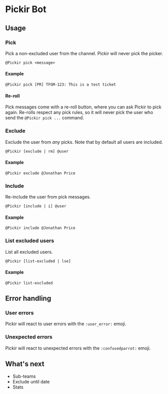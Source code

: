 # Pickir Bot

## Usage

### Pick

Pick a non-excluded user from the channel.
Pickir will never pick the picker.

`@Pickir pick <message>`

#### Example

`@Pickir pick [PR] TFGM-123: This is a test ticket`

#### Re-roll

Pick messages come with a re-roll button, where you can ask Pickir to pick again.
Re-rolls respect any pick rules, so it will never pick the user who send the `@Pickir pick ...` command.


### Exclude

Exclude the user from *any* picks.
Note that by default all users are included.

`@Pickir [exclude | rm] @user`

#### Example

`@Pickir exclude @Jonathan Price`


### Include

Re-include the user from pick messages.

`@Pickir [include | i] @user`

#### Example

`@Pickir include @Jonathan Price`

### List excluded users

List all excluded users.

`@Pickir [list-excluded | lse]`

#### Example

`@Pickir list-excluded`

## Error handling

### User errors

Pickir will react to user errors with the `:user_error:` emoji.

### Unexpected errors

Pickir will react to unexpected errors with the `:confusedparrot:` emoji.

## What's next

- Sub-teams
- Exclude until date
- Stats

